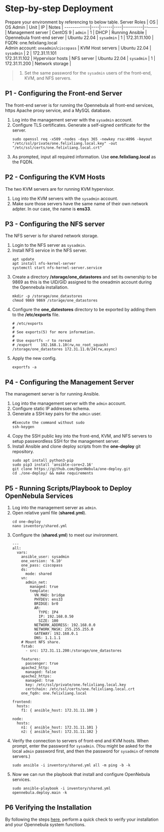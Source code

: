 # Step-by-step Deployment
Prepare your environment by referencing to below table.
Server Roles | OS | OS Admin | Unit | IP | Notes |
-------------|----|------|----|----------|-------|
Management server | CentOS 9 | `admin` | 1 | DHCP | Running Ansible |
Opennebula front-end server | Ubuntu 22.04 | `sysadmin` | 1 | 172.31.11.100 | FQDN: one.felixliang.local <br> Admin account: `oneadmin`/`ciscopass` |
KVM Host servers | Ubuntu 22.04 | `sysadmin` | 2 | 172.31.11.101 <br> 172.31.11.102 | Hypervisor hosts |
NFS server | Ubuntu 22.04 | `sysadmin` | 1 | 172.31.11.200 | Network storage |
> 1. Set the same password for the `sysadmin` users of the front-end, KVM, and NFS servers. 

## P1 - Configuring the Front-end Server
The front-end server is for running the Opennebula all front-end services, https Apache proxy service, and a MySQL database.
1. Log into the management server with the `sysadmin` account.
2. Configure TLS certificates. Generate a self-signed certificate for the server.
   ```
   sudo openssl req -x509 -nodes -days 365 -newkey rsa:4096 -keyout "/etc/ssl/private/one.felixliang.local.key" -out "/etc/ssl/certs/one.felixliang.local.crt"
   ```
3. As prompted, input all required information. Use **one.felixliang.local** as the FQDN.

## P2 - Configuring the KVM Hosts
The two KVM servers are for running KVM hypervisor.
1. Log into the KVM servers with the `sysadmin` account.
2. Make sure those servers have the same name of their own network adpter. In our case, the name is **ens33**. 

## P3 - Configuring the NFS server
The NFS server is for shared network storage.
1. Login to the NFS server as `sysadmin`.
2. Install NFS service in the NFS server.
   ```
   apt update
   apt install nfs-kernel-server
   systemctl start nfs-kernel-server.service  
   ```
3. Create a directory **/storage/one_datastores** and set its ownership to be 9869 as this is the UID/GID assigned to the oneadmin account during the Opennebula installation.
   ```
   mkdir -p /storage/one_datastores
   chmod 9869 9869 /storage/one_datastores
   ```
4. Configure the **one_datestores** directory to be exported by adding them to the **/etc/exports** file.
   ```
   # /etc/exports
   #
   # See exports(5) for more information.
   #
   # Use exportfs -r to reread
   # /export	192.168.1.10(rw,no_root_squash)
   /storage/one_datastores 172.31.11.0/24(rw,async)
   ```
5. Apply the new config.
   ```
   exportfs -a
   ```

## P4 - Configuring the Management Server
The management server is for running Ansible.  
1. Log into the management server with the `admin` account.
2. Configure static IP addresses schema.
3. Generate a SSH key pairs for the `admin` user. 
   ```
   #Execute the command without sudo
   ssh-keygen
   ```
4. Copy the SSH public key into the front-end, KVM, and NFS servers to setup passwordless SSH for the management server. 
5. Install Ansible and clone deploy scripts from the **one-deploy** git repository.
    ```
    sudo apt install python3-pip
    sudo pip3 install 'ansible-core<2.16'
    git clone https://github.com/OpenNebula/one-deploy.git
    cd ./one-deploy/ && make requirements
    ```

## P5 - Running Scripts/Playbook to Deploy OpenNebula Services
1. Log into the management server as `admin`.
2. Open relative yaml file (**shared.yml**).
   ```
   cd one-deploy
   nano inventory/shared.yml
   ```
3. Configure the (**shared.yml**) to meet our invironment.
   ```
   ---
   all:
     vars:
       ansible_user: sysadmin
       one_version: '6.10'
       one_pass: ciscopass
       ds:
         mode: shared
       vn:
         admin_net:
           managed: true
           template:
             VN_MAD: bridge
             PHYDEV: ens33
             BRIDGE: br0
             AR:
               TYPE: IP4
               IP: 192.168.0.50
               SIZE: 100
             NETWORK_ADDRESS: 192.168.0.0
             NETWORK_MASK: 255.255.255.0
             GATEWAY: 192.168.0.1
             DNS: 1.1.1.1
       # Mount NFS share.
       fstab:
         - src: 172.31.11.200:/storage/one_datastores

       features:
         passenger: true
       apache2_http:
         managed: false
       apache2_https:
         managed: true
         key: /etc/ssl/private/one.felixliang.local.key
         certchain: /etc/ssl/certs/one.felixliang.local.crt
       one_fqdn: one.felixliang.local
   
   frontend:
     hosts:
       f1: { ansible_host: 172.31.11.100 }
   
   node:
     hosts:
       n1: { ansible_host: 172.31.11.101 }
       n2: { ansible_host: 172.31.11.102 }
   ```
4. Verify the connection to servers of front-end and KVM hosts. When prompt, enter the password for `sysadmin`. (You might be asked for the local `admin` password first, and then the password for `sysadmin` of remote servers.)
   ```
   sudo ansible -i inventory/shared.yml all -m ping -b -k
   ```
6. Now we can run the playbook that install and configure OpenNebula services.
   ```
   sudo ansible-playbook -i inventory/shared.yml opennebula.deploy.main -k
   ```
## P6 Verifying the Installation
By following the steps [here](https://github.com/OpenNebula/one-deploy/wiki/sys_verify), perform a quick check to verify your installation and your Opennebula system functions.


